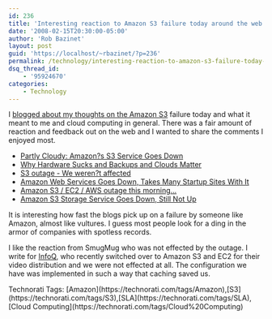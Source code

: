 ```yaml
---
id: 236
title: 'Interesting reaction to Amazon S3 failure today around the web'
date: '2008-02-15T20:30:00-05:00'
author: 'Rob Bazinet'
layout: post
guid: 'https://localhost/~rbazinet/?p=236'
permalink: /technology/interesting-reaction-to-amazon-s3-failure-today-around-the-web/
dsq_thread_id:
    - '95924670'
categories:
    - Technology
---
```


I [blogged about my thoughts on the Amazon S3](https://rbazinet.wordpress.com/2008/02/15/thoughts-on-amazon-s3-outage-and-cloud-computing/) failure today and what it meant to me and cloud computing in general. There was a fair amount of reaction and feedback out on the web and I wanted to share the comments I enjoyed most.

- [Partly Cloudy: Amazon?s S3 Service Goes Down](https://ckwebb.com/technology/partly-cloudy-amazons-s3-service-goes-down/)
- [Why Hardware Sucks and Backups and Clouds Matter](https://jeremy.zawodny.com/blog/archives/009979.html)
- [S3 outage - We weren?t affected](https://blogs.smugmug.com/don/2008/02/15/s3-outage-we-werent-affected/)
- [Amazon Web Services Goes Down, Takes Many Startup Sites With It](https://feeds.feedburner.com/~r/Techcrunch/~3/235648257/)
- [Amazon S3 / EC2 / AWS outage this morning...](https://feeds.feedburner.com/~r/oreilly/radar/atom/~3/235638622/amazon-ec2-s3-aws-outage-failure-happens.html)
- [Amazon S3 Storage Service Goes Down, Still Not Up ](https://gigaom.com/2008/02/15/amazon-s3-service-goes-down/)

It is interesting how fast the blogs pick up on a failure by someone like Amazon, almost like vultures. I guess most people look for a ding in the armor of companies with spotless records.

I like the reaction from SmugMug who was not effected by the outage. I write for [InfoQ](https://www.infoq.com/), who recently switched over to Amazon S3 and EC2 for their video distribution and we were not effected at all. The configuration we have was implemented in such a way that caching saved us.

<div class="wlWriterSmartContent" style="display:inline;margin:0;padding:0;">Technorati Tags: [Amazon](https://technorati.com/tags/Amazon),[S3](https://technorati.com/tags/S3),[SLA](https://technorati.com/tags/SLA),[Cloud Computing](https://technorati.com/tags/Cloud%20Computing)</div>